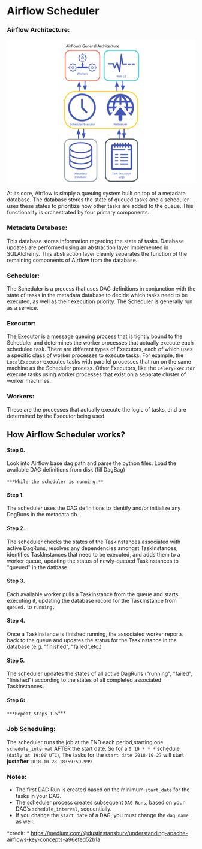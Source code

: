 # Airflow Scheduler

### Airflow Architecture:

![airflow_architecture](airflow_architecture.png)

At its core, Airflow is simply a queuing system built on top of a metadata database. The database stores the state of queued tasks and a scheduler uses these states to prioritize how other tasks are added to the queue. This functionality is orchestrated by four primary components:

### Metadata Database:

This database stores information regarding the state of tasks. Database updates are performed using an abstraction layer implemented in SQLAlchemy. This abstraction layer cleanly separates the function of the remaining components of Airflow from the database.

### Scheduler:

The Scheduler is a process that uses DAG definitions in conjunction with the state of tasks in the metadata database to decide which tasks need to be executed, as well as their execution priority. The Scheduler is generally run as a service.

### Executor:

 The Executor is a message queuing process that is tightly bound to the Scheduler and determines the worker processes that actually execute each scheduled task. There are different types of Executors, each of which uses a specific class of worker processes to execute tasks. For example, the `LocalExecutor` executes tasks with parallel processes that run on the same machine as the Scheduler process. Other Executors, like the `CeleryExecutor` execute tasks using worker processes that exist on a separate cluster of worker machines.

### Workers:

These are the processes that actually execute the logic of tasks, and are determined by the Executor being used.

## How Airflow Scheduler works?

#### Step 0.

Look into Airflow base dag path and parse the python files. Load the available DAG definitions from disk (fill DagBag)

`***While the scheduler is running:**`

#### Step 1.

The scheduler uses the DAG definitions to identify and/or initialize any DagRuns in the metadata db.

#### Step 2.

The scheduler checks the states of the TaskInstances associated with active DagRuns, resolves any dependencies amongst TaskInstances, identifies TaskInstances that need to be executed, and adds them to a worker queue, updating the status of newly-queued TaskInstances to "queued" in the datbase.

#### Step 3.

Each available worker pulls a TaskInstance from the queue and starts executing it, updating the database record for the TaskInstance from `queued.` to `running.`

#### Step 4.

Once a TaskInstance is finished running, the associated worker reports back to the queue and updates the status for the TaskInstance in the database (e.g. "finished", "failed",etc.)

#### Step 5.

The scheduler updates the states of all active DagRuns ("running", "failed", "finished") according to the states of all completed associated TaskInstances.

#### Step 6:

`***Repeat Steps 1-5`***

### Job Scheduling:

The scheduler runs the job at the END each period,starting one `schedule_interval` AFTER the start date. So for a `0 19 * * *` schedule (`daily at 19:00 UTC`), The tasks for the `start date 2018-10-27` will start **justafter** `2018-10-28 18:59:59.999`

### Notes:

- The first DAG Run is created based on the minimum `start_date` for the tasks in your DAG.
- The scheduler process creates subsequent `DAG Runs`, based on your DAG’s `schedule_interval`, sequentially.
- If you change the `start_date` of a DAG, you must change the `dag_name` as well.

*credit: * https://medium.com/@dustinstansbury/understanding-apache-airflows-key-concepts-a96efed52b1a
